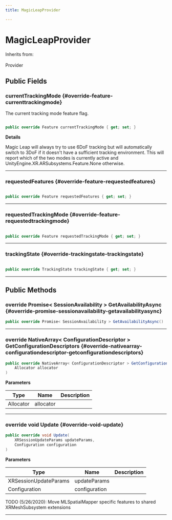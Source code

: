 ```yaml
---
title: MagicLeapProvider

---
```


# MagicLeapProvider







Inherits from: <br></br>Provider




## Public Fields

### currentTrackingMode {#override-feature-currenttrackingmode}

The current tracking mode feature flag. 

```csharp

public override Feature currentTrackingMode { get; set; }

```


**Details**

Magic Leap will always try to use 6DoF tracking but will automatically switch to 3DoF if it doesn't have a sufficient tracking environment. This will report which of the two modes is currently active and  UnityEngine.XR.ARSubsystems.Feature.None  otherwise. 





-----------

### requestedFeatures {#override-feature-requestedfeatures}

```csharp

public override Feature requestedFeatures { get; set; }

```






-----------

### requestedTrackingMode {#override-feature-requestedtrackingmode}

```csharp

public override Feature requestedTrackingMode { get; set; }

```






-----------

### trackingState {#override-trackingstate-trackingstate}

```csharp

public override TrackingState trackingState { get; set; }

```






-----------

## Public Methods

### override Promise&lt; SessionAvailability &gt; GetAvailabilityAsync {#override-promise-sessionavailability-getavailabilityasync}

```csharp
public override Promise< SessionAvailability > GetAvailabilityAsync()
```






-----------

### override NativeArray&lt; ConfigurationDescriptor &gt; GetConfigurationDescriptors {#override-nativearray-configurationdescriptor-getconfigurationdescriptors}

```csharp
public override NativeArray< ConfigurationDescriptor > GetConfigurationDescriptors(
    Allocator allocator
)
```


**Parameters**

| Type | Name  | Description  | 
|--|--|--|
| Allocator |allocator||






-----------

### override void Update {#override-void-update}

```csharp
public override void Update(
    XRSessionUpdateParams updateParams,
    Configuration configuration
)
```


**Parameters**

| Type | Name  | Description  | 
|--|--|--|
| XRSessionUpdateParams |updateParams||
| Configuration |configuration||




TODO (5/26/2020): Move MLSpatialMapper specific features to shared XRMeshSubsystem extensions



-----------

